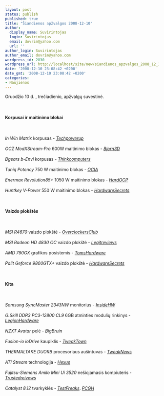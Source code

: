 ```yaml
---
layout: post
status: publish
published: true
title: "Šiandienos apžvalgos 2008-12-10"
author:
  display_name: Suvirintojas
  login: Suvirintojas
  email: dovrim@yahoo.com
  url: ''
author_login: Suvirintojas
author_email: dovrim@yahoo.com
wordpress_id: 2830
wordpress_url: http://localhost/site/new/siandienos_apzvalgos_2008_12_10/
date: '2008-12-10 23:08:42 +0200'
date_gmt: '2008-12-10 23:08:42 +0200'
categories:
- Naujienos
---
```

<p>Gruodžio 10 d. , trečiadienio, apžvalgų suvestinė.<br />
<br><br />
<br><b>Korpusai ir maitinimo blokai</b><br />
<br><br />
<br><i>In Win Matrix</i> korpusas - <i><a class="ns" href="http://www.techpowerup.com/reviews/InWin/Matrix/">Techpowerup</a></i><br />
<br><i>OCZ ModXStream-Pro</i> 600W maitinimo blokas - <i><a class="ns" href="http://www.bjorn3d.com/read.php?cID=1401">Bjorn3D</a></i><br />
<br><i>Bgears b-Envi</i> korpusas - <i><a class="ns" href="http://www.thinkcomputers.org/index.php?x=reviews&amp;id=897">Thinkcomputers</a></i><br />
<br><i>Tuniq Potency</i> 750 W maitinimo blokas - <i><a class="ns" href="http://www.ocia.net/reviews/tuniqpotency750/page1.shtml">OCIA</a></i><br />
<br><i>Enermax Revolution85+</i> 1050 W maitinimo blokas - <i><a class="ns" href="http://enthusiast.hardocp.com/article.html?art=MTU4OCwxLCxoZW50aHVzaWFzdA==">HardOCP</a></i><br />
<br><i>Huntkey V-Power</i> 550 W maitinimo blokas - <i><a class="ns" href="http://www.hardwaresecrets.com/article/668">HardwareSecrets</a></i><br />
<br><br />
<br><b>Vaizdo plokštės</b><br />
<br><br />
<br><i>MSI R4670</i> vaizdo plokštė - <i><a class="ns" href="http://www.overclockersclub.com/reviews/msi_r4670/">OverclockersClub</a></i><br />
<br><i>MSI Radeon HD 4830 OC</i> vaizdo plokštė - <i><a class="ns" href="http://www.legitreviews.com/article/838/1/">Legitreviews</a></i><br />
<br><i>AMD 790GX</i> grafikos posistemis - <i><a class="ns" href="http://www.tomshardware.com/reviews/790gx-graphics-sideport,2088.html">TomsHardware</a></i><br />
<br><i>Palit Geforce 9800GTX+</i> vaizdo plokštė - <i><a class="ns" href="http://www.cpu3d.com/review/6723-1/palit-geforce-9800gtx-512mb-ddr3/introduction.html">HardwareSecrets</a></i><br />
<br><br />
<br><b>Kita</b><br />
<br><br />
<br><i>Samsung SyncMaster 2343NW</i> monitorius - <i><a class="ns" href="http://www.insidehw.com/Reviews/Displays/Samsung-SyncMaster-2343NW.html">InsideHW</a></i><br />
<br><i>G.Skill DDR3 PC3-12800 CL9</i> 6GB atminties modulių rinkinys - <i><a class="ns" href="http://www.legionhardware.com/document.php?id=797">LegionHardware</a></i><br />
<br><i>NZXT Avatar</i> pelė - <i><a class="ns" href="http://www.bigbruin.com/2008/nzxtavatar_1">BigBruin</a></i><br />
<br><i>Fusion-io ioDrive</i> kaupiklis - <i><a class="ns" href="http://www.tweaktown.com/reviews/1683/exclusive_look_at_fusion_io_iodrive_pcie_solid_state/index.html">TweakTown</a></i><br />
<br><i>THERMALTAKE DUORB</i> procesoriaus aušintuvas - <i><a class="ns" href="http://www.tweaknews.net/reviews/thermaltake_duorb_cpu_cooler/">TweakNews</a></i><br />
<br><i>ATI Stream</i> technologija - <i><a class="ns" href="http://www.hexus.net/content/item.php?item=16576">Hexus</a></i><br />
<br><i>Fujitsu-Siemens Amilo Mini Ui 3520</i> nešiojamasis kompiuteris - <i><a class="ns" href="http://www.trustedreviews.com/notebooks/review/2008/12/10/Fujitsu-Siemens-Amilo-Mini-Ui-3520/p1">Trustedreivews</a></i><br />
<br><i>Catalyst 8.12</i> tvarkyklės - <a class="ns" href="http://www.testfreaks.com/blog/information/ati-catalyst-812-performance-analysis/"><i>TestFreaks</i></a>. <a class="ns" href="http://www.pcgameshardware.com/aid,670001/Reviews/Ati_Ctalyst_812_WHQL_with_small_performance_benefit/"><i>PCGH</i></a><br />
<br><br />
<br><br />
<br></p>
